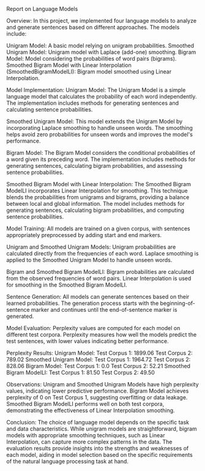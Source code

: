 
Report on Language Models

Overview:
In this project, we implemented four language models to analyze and generate sentences based on different approaches. The models include:

Unigram Model: A basic model relying on unigram probabilities.
Smoothed Unigram Model: Unigram model with Laplace (add-one) smoothing.
Bigram Model: Model considering the probabilities of word pairs (bigrams).
Smoothed Bigram Model with Linear Interpolation (SmoothedBigramModelLI): Bigram model smoothed using Linear Interpolation.

Model Implementation:
Unigram Model:
The Unigram Model is a simple language model that calculates the probability of each word independently. The implementation includes methods for generating sentences and calculating sentence probabilities.

Smoothed Unigram Model:
This model extends the Unigram Model by incorporating Laplace smoothing to handle unseen words. The smoothing helps avoid zero probabilities for unseen words and improves the model's performance.

Bigram Model:
The Bigram Model considers the conditional probabilities of a word given its preceding word. The implementation includes methods for generating sentences, calculating bigram probabilities, and assessing sentence probabilities.

Smoothed Bigram Model with Linear Interpolation:
The Smoothed Bigram ModelLI incorporates Linear Interpolation for smoothing. This technique blends the probabilities from unigrams and bigrams, providing a balance between local and global information. The model includes methods for generating sentences, calculating bigram probabilities, and computing sentence probabilities.

Model Training:
All models are trained on a given corpus, with sentences appropriately preprocessed by adding start and end markers.

Unigram and Smoothed Unigram Models:
Unigram probabilities are calculated directly from the frequencies of each word.
Laplace smoothing is applied to the Smoothed Unigram Model to handle unseen words.

Bigram and Smoothed Bigram ModelLI:
Bigram probabilities are calculated from the observed frequencies of word pairs.
Linear Interpolation is used for smoothing in the Smoothed Bigram ModelLI.

Sentence Generation:
All models can generate sentences based on their learned probabilities. The generation process starts with the beginning-of-sentence marker and continues until the end-of-sentence marker is generated.

Model Evaluation:
Perplexity values are computed for each model on different test corpora. Perplexity measures how well the models predict the test sentences, with lower values indicating better performance.

Perplexity Results:
Unigram Model:
Test Corpus 1: 1899.06
Test Corpus 2: 789.02
Smoothed Unigram Model:
Test Corpus 1: 1964.72
Test Corpus 2: 828.06
Bigram Model:
Test Corpus 1: 0.0
Test Corpus 2: 52.21
Smoothed Bigram ModelLI:
Test Corpus 1: 81.50
Test Corpus 2: 49.50

Observations:
Unigram and Smoothed Unigram Models have high perplexity values, indicating lower predictive performance.
Bigram Model achieves perplexity of 0 on Test Corpus 1, suggesting overfitting or data leakage.
Smoothed Bigram ModelLI performs well on both test corpora, demonstrating the effectiveness of Linear Interpolation smoothing.

Conclusion:
The choice of language model depends on the specific task and data characteristics. While unigram models are straightforward, bigram models with appropriate smoothing techniques, such as Linear Interpolation, can capture more complex patterns in the data. The evaluation results provide insights into the strengths and weaknesses of each model, aiding in model selection based on the specific requirements of the natural language processing task at hand.




